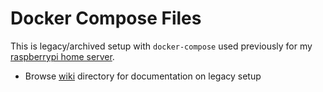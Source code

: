 # Docker Compose Files
This is legacy/archived setup with `docker-compose` used previously for my [raspberrypi home server](https://github.com/veerendra2/raspberrypi-homeserver).

* Browse [wiki](./wiki) directory for documentation on legacy setup